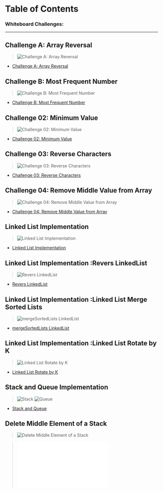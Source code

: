 # Table of Contents
 
### Whiteboard Challenges:


---

## Challenge A: Array Reversal 

>![Challenge A: Array Reversal](./whiteboard-challenges/ArrayReversal/ArrayReversal.jpg)
- [Challenge A: Array Reversal](whiteboard-challenges/ArrayReversal/README.md)





## Challenge B: Most Frequent Number


>![Challenge B: Most Frequent Number](./whiteboard-challenges/MostFrequentNumber/MostFrequentNumber.jpg)
- [Challenge B: Most Frequent Number](whiteboard-challenges/MostFrequentNumber/README.md)




## Challenge 02:  Minimum Value


>![Challenge 02:  Minimum Value](./whiteboard-challenges/Minimum%20Value/Minimum%20Value.jpg)
- [Challenge 02:  Minimum Value](whiteboard-challenges/Minimum%20Value/REDME.md)



## Challenge 03: Reverse Characters

>![ Challenge 03: Reverse Characters](whiteboard-challenges/Reverse-Characters/Reverse%20Characters2.jpg)
- [ Challenge 03: Reverse Characters](whiteboard-challenges/Reverse-Characters/Readme.md)


## Challenge 04: Remove Middle Value from Array

>![ Challenge 04: Remove Middle Value from Array](whiteboard-challenges/Remove-Middle-Value/RemoveMiddleValue.jpg)
- [ Challenge 04: Remove Middle Value from Array](whiteboard-challenges/Remove-Middle-Value/REDME.md)


## Linked List Implementation

>![ Linked List Implementation](DataStructures/LinkedList/Linked-List-Implementation/docs/LinkedListClass+Funcations.jpg)
- [ Linked List Implementation](DataStructures/LinkedList/Linked-List-Implementation/README.md)

## Linked List Implementation :Revers LinkedList 

>![ Revers LinkedList ](DataStructures/LinkedList/Linked-List-Implementation/docs/reversAll.jpg)
- [Revers LinkedList ](DataStructures/LinkedList/Linked-List-Implementation/reverse/README.md)


## Linked List Implementation :Linked List Merge Sorted Lists
>![ mergeSortedLists LinkedList ](DataStructures/LinkedList/Linked-List-Implementation/docs/mergeSortedLists.jpg)
- [mergeSortedLists LinkedList ](DataStructures/LinkedList/Linked-List-Implementation//MergeStored/README.md)

## Linked List Implementation :Linked List Rotate by K
>![Linked List Rotate by K ](DataStructures/LinkedList/Linked-List-Implementation/docs/RotateLinkedList.jpg)
- [Linked List Rotate by K ](DataStructures/LinkedList/Linked-List-Implementation/RotateLinkedList/README.md)

## Stack and Queue Implementation
>![Stack ](DataStructures/StackAndQueue/StackAndQueueClean/images/Stack.jpg)
>![Queue ](DataStructures/StackAndQueue/StackAndQueueClean/images/Queue.jpg)
- [Stack  and Queue  ](DataStructures/StackAndQueue/StackAndQueueClean/README.md)

##  Delete Middle Element of a Stack
>![ Delete Middle Element of a Stack ](DataStructures/StackAndQueue/DeleteMiddleElement/doc/WhiteBordStackWithDeleteMiddle.jpg)

>![ Delete Middle Element of a Stack ](DataStructures/StackAndQueue/DeleteMiddleElement/README.md)
